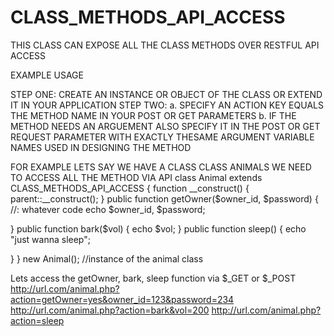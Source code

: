 # CLASS_METHODS_API_ACCESS
THIS CLASS CAN EXPOSE ALL THE CLASS METHODS OVER RESTFUL API ACCESS 

EXAMPLE USAGE

STEP ONE:
CREATE AN INSTANCE OR OBJECT OF THE CLASS OR EXTEND IT IN YOUR APPLICATION
STEP TWO:
a. SPECIFY AN ACTION KEY EQUALS THE METHOD NAME IN YOUR POST OR GET PARAMETERS
b. IF THE METHOD NEEDS AN ARGUEMENT ALSO SPECIFY IT IN THE POST OR GET REQUEST PARAMETER
WITH EXACTLY THESAME ARGUMENT VARIABLE NAMES USED IN DESIGNING THE METHOD

FOR EXAMPLE LETS SAY WE HAVE A CLASS CLASS ANIMALS WE NEED TO ACCESS ALL THE METHOD VIA API
class Animal extends CLASS_METHODS_API_ACCESS
{
  function __construct()
  {
    parent::__construct();
  }
  public function getOwner($owner_id, $password)
  {
  //: whatever code
  echo $owner_id, $password;
  
  }
  public function bark($vol)
  {
  echo $vol;
  }
  public function sleep()
  {
  echo "just wanna sleep";
  
  }
}
new Animal(); //instance of the animal class

Lets access the getOwner, bark, sleep function via $_GET or $_POST
http://url.com/animal.php?action=getOwner=yes&owner_id=123&password=234
http://url.com/animal.php?action=bark&vol=200
http://url.com/animal.php?action=sleep

